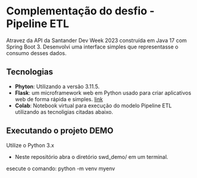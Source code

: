 # Complementação do desfio - Pipeline ETL

Atravez da API da Santander Dev Week 2023 construída em Java 17 com Spring Boot 3. 
Desenvolvi uma interface simples que representasse o consumo desses dados.

## Tecnologias
  - **Phyton**: Utilizando a versão 3.11.5.
  - **Flask**: um microframework web em Python usado para criar aplicativos web de forma rápida e simples. [link](https://flask.palletsprojects.com/en/3.0.x/)
  - **Colab**: Notebook virtual para execução do modelo Pipeline ETL utilizando as tecnoligias citadas abaixo.

## Executando o projeto DEMO

Utilize o Python 3.x
 
 - Neste repositório abra o diretório swd_demo/ em um terminal.

 esecute o comando:
 python -m venv myenv
